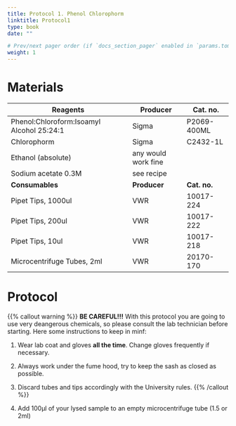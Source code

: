 ```yaml
---
title: Protocol 1. Phenol Chlorophorm
linktitle: Protocol1
type: book
date: ""

# Prev/next pager order (if `docs_section_pager` enabled in `params.toml`)
weight: 1
---
```


# Materials

| Reagents                                  | Producer            | Cat. no.     |
| ----------------------------------------- | ------------------- | ------------ |
| Phenol:Chloroform:Isoamyl Alcohol 25:24:1 | Sigma               | P2069-400ML  |
| Chlorophorm                               | Sigma               | C2432-1L     |
| Ethanol (absolute)                        | any would work fine |              |
| Sodium acetate 0.3M                       | see recipe          |              |
| **Consumables**                           | **Producer**        | **Cat. no.** |
| Pipet Tips, 1000ul                        | VWR                 | 10017-224    |
| Pipet Tips, 200ul                         | VWR                 | 10017-222    |
| Pipet Tips, 10ul                          | VWR                 | 10017-218    |
| Microcentrifuge Tubes, 2ml                | VWR                 | 20170-170    |

# Protocol

{{% callout warning %}}
**BE CAREFUL!!!**
With this protocol you are going to use very deangerous chemicals, so please consult the lab technician before starting. Here some instructions to keep in minf:
1. Wear lab coat and gloves **all the time**. Change gloves frequently if necessary.
2. Always work under the fume hood, try to keep the sash as closed as possible.
3. Discard tubes and tips accordingly with the University rules.
{{% /callout %}}

1. Add 100µl of your lysed sample to an empty microcentrifuge tube (1.5 or 2ml)
